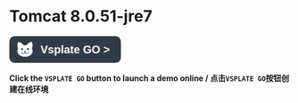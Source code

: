 # Tomcat 8.0.51-jre7

<a href="https://www.vsplate.com/?docker-compose=https://github.com/vsplate/dcenvs/tomcat/8.0.51-jre7"><img alt="VSPLATE GO" src="https://raw.githubusercontent.com/vsplate/images/master/vsgo_btn.png" width="200px"></a>

**Click the `VSPLATE GO` button to launch a demo online / 点击`VSPLATE GO`按钮创建在线环境**